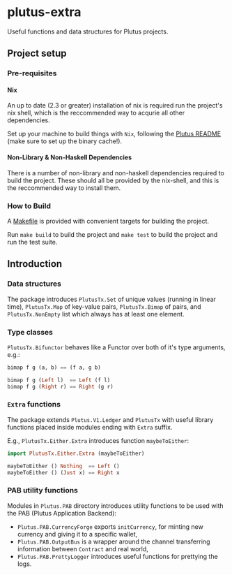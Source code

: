 # plutus-extra

Useful functions and data structures for Plutus projects.

## Project setup

### Pre-requisites

#### Nix

An up to date (2.3 or greater) installation of nix is required run the project's nix shell, which is the reccommended way to acqurie all other dependencies. 

Set up your machine to build things with `Nix`, following the [Plutus README](https://github.com/input-output-hk/plutus/blob/master/README.adoc) (make sure to set up the binary cache!).

#### Non-Library & Non-Haskell Dependencies

There is a number of non-library and non-haskell dependencies required to build the project. These should all be provided by the nix-shell, and this is the reccommended way to install them. 

### How to Build

A [Makefile](./Makefile) is provided with convenient targets for building the project.

Run `make build` to build the project and `make test` to build the project and run the test suite.

## Introduction

### Data structures

The package introduces `PlutusTx.Set` of unique values (running in linear time), `PlutusTx.Map` of key-value pairs, `PlutusTx.Bimap` of pairs, and `PlutusTx.NonEmpty` list which always has at least one element.

### Type classes

`PlutusTx.Bifunctor` behaves like a Functor over both of it's type arguments, e.g.:

```haskell
bimap f g (a, b) == (f a, g b)

bimap f g (Left l)  == Left (f l)
bimap f g (Right r) == Right (g r)
```

### `Extra` functions

The package extends `Plutus.V1.Ledger` and `PlutusTx` with useful library functions placed inside modules ending with `Extra` suffix.

E.g., `PlutusTx.Either.Extra` introduces function `maybeToEither`:

```haskell
import PlutusTx.Either.Extra (maybeToEither)

maybeToEither () Nothing  == Left ()
maybeToEither () (Just x) == Right x
```

### PAB utility functions

Modules in `Plutus.PAB` directory introduces utility functions to be used with the PAB (Plutus Application Backend):

-  `Plutus.PAB.CurrencyForge` exports `initCurrency`, for minting new currency and giving it to a specific wallet,
-  `Plutus.PAB.OutputBus` is a wrapper around the channel transferring information between `Contract` and real world,
-  `Plutus.PAB.PrettyLogger` introduces useful functions for prettying the logs.


